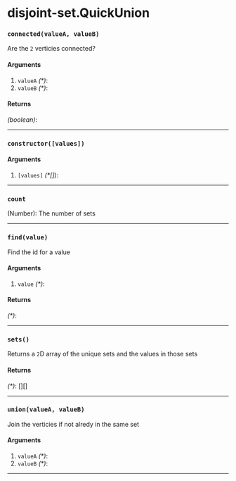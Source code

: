 # disjoint-set.QuickUnion

<!-- div class="doc-container" -->

<!-- div -->


<!-- div -->

<h3 id="connectedvaluea-valueb"><code>connected(valueA, valueB)</code></h3>

Are the `2` verticies connected?

#### Arguments
1. `valueA` *(&#42;)*:
2. `valueB` *(&#42;)*:

#### Returns
*(boolean)*:

---

<!-- /div -->

<!-- /div -->

<!-- div -->


<!-- div -->

<h3 id="constructorvalues"><code>constructor([values])</code></h3>



#### Arguments
1. `[values]` *(&#42;&#91;&#93;)*:

---

<!-- /div -->

<!-- /div -->

<!-- div -->


<!-- div -->

<h3 id="count"><code>count</code></h3>

(Number): The number of sets

---

<!-- /div -->

<!-- /div -->

<!-- div -->


<!-- div -->

<h3 id="findvalue"><code>find(value)</code></h3>

Find the id for a value

#### Arguments
1. `value` *(&#42;)*:

#### Returns
*(&#42;)*:

---

<!-- /div -->

<!-- /div -->

<!-- div -->


<!-- div -->

<h3 id="sets"><code>sets()</code></h3>

Returns a `2`D array of the unique sets and the values in those sets

#### Returns
*(&#42;)*: &#91;&#93;&#91;&#93;

---

<!-- /div -->

<!-- /div -->

<!-- div -->


<!-- div -->

<h3 id="unionvaluea-valueb"><code>union(valueA, valueB)</code></h3>

Join the verticies if not alredy in the same set

#### Arguments
1. `valueA` *(&#42;)*:
2. `valueB` *(&#42;)*:

---

<!-- /div -->

<!-- /div -->

<!-- /div -->
